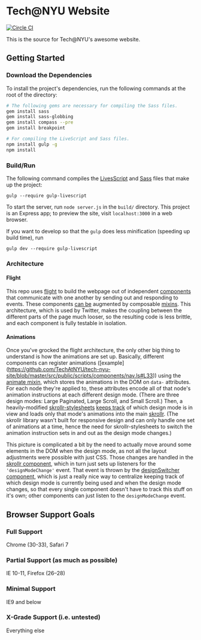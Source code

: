 # Tech@NYU Website

[![Circle CI](https://circleci.com/gh/TechAtNYU/tech-nyu-site/tree/master.svg?style=svg)](https://circleci.com/gh/TechAtNYU/tech-nyu-site/tree/master)

This is the source for Tech@NYU's awesome website.

## Getting Started
### Download the Dependencies
To install the project's dependencies, run the following commands at the root
of the directory:
```bash
# The following gems are necessary for compiling the Sass files.
gem install sass
gem install sass-globbing
gem install compass --pre
gem install breakpoint

# For compiling the LiveScript and Sass files.
npm install gulp -g
npm install
```

### Build/Run
The following command compiles the [LivesScript](http://livescript.net/) and
[Sass](http://sass-lang.com/) files that make up the project:
```
gulp --require gulp-livescript
```

To start the server, run `node server.js` in the `build/` directory. This
project is an Express app; to preview the site, visit `localhost:3000` in a web
browser.

If you want to develop so that the `gulp` does less minification (speeding up
build time), run
```
gulp dev --require gulp-livescript
```

### Architecture
#### Flight
This repo uses [flight](https://github.com/flightjs/flight) to build the webpage out of independent [components](https://github.com/TechAtNYU/tech-nyu-site/tree/master/src/public/scripts/components) that communicate with one another by sending out and responding to events. These components [can be](https://github.com/flightjs/flight/blob/master/doc/mixin_api.md) augmented by composable [mixins](https://github.com/TechAtNYU/tech-nyu-site/blob/master/src/public/scripts/mixins.ls). This architecture, which is used by Twitter, makes the coupling between the different parts of the page much looser, so the resulting code is less brittle, and each component is fully testable in isolation.

#### Animations
Once you've grocked the flight architecture, the only other big thing to understand is how the animations are set up. Basically, different components can register animations ([example] (https://github.com/TechAtNYU/tech-nyu-site/blob/master/src/public/scripts/components/nav.ls#L33)) using the [animate mixin](https://github.com/TechAtNYU/tech-nyu-site/blob/master/src/public/scripts/mixins.ls#L43), which stores the animations in the DOM on `data-` attributes. For each node they're applied to, these attributes encode all of that node's animation instructions at each different design mode. (There are three design modes: Large Paginated, Large Scroll, and Small Scroll.) Then, a heavily-modified [skrollr-stylesheets](https://github.com/ethanresnick/skrollr-stylesheets/) [keeps track](https://github.com/ethanresnick/skrollr-stylesheets/blob/master/src/skrollr.stylesheets.js#L102) of which design mode is in view and loads only that mode's animations into the main [skrollr](https://github.com/Prinzhorn/skrollr). (The skrollr library wasn't built for responsive design and can only handle one set of animations at a time, hence the need for skrollr-stylesheets to switch the animation instruction sets in and out as the design mode changes.) 

This picture is complicated a bit by the need to actually move around some elements in the DOM when the design mode, as not all the layout adjustments were possible with just CSS. Those changes are handled in the [skrollr component](https://github.com/TechAtNYU/tech-nyu-site/blob/master/src/public/scripts/components/skrollr.ls#L51), which in turn just sets up listeners for the `'designModeChange'` event. That event is thrown by the [designSwitcher component](https://github.com/TechAtNYU/tech-nyu-site/blob/master/src/public/scripts/components/designSwitcher.ls), which is just a really nice way to centralize keeping track of which design mode is currently being used and when the design mode changes, so that every single component doesn't have to track this stuff on it's own; other components can just listen to the `designModeChange` event.

## Browser Support Goals
### Full Support
Chrome (30-33), Safari 7

### Partial Support (as much as possible)
IE 10-11, Firefox (26–28)

### Minimal Support
IE9 and below

### X-Grade Support (i.e. untested)
Everything else
